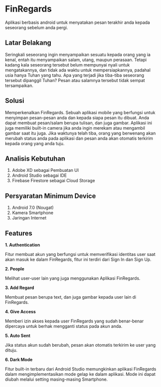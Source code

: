 # FinRegards
Aplikasi berbasis android untuk menyatakan pesan terakhir anda kepada seseorang sebelum anda pergi.

## Latar Belakang
Seringkali seseorang ingin menyampaikan sesuatu kepada orang yang ia kenal, entah itu menyampaikan salam, utang, maupun perasaan. Tetapi kadang kala seseorang tersebut belum mempunyai nyali untuk mengatakannya, dan tidak ada waktu untuk mempersiapkannya, padahal usia hanya Tuhan yang tahu. Apa yang terjadi jika tiba-tiba seseorang tersebut dipanggil Tuhan? Pesan atau salamnya tersebut tidak sempat tersampaikan.

## Solusi
Memperkenalkan FinRegards. Sebuah aplikasi mobile yang berfungsi untuk menyimpan pesan-pesan anda dan kepada siapa pesan itu dibuat. Anda dapat membuat pesan/salam berupa tulisan, dan juga gambar. Aplikasi ini juga memiliki built-in camera jika anda ingin merekam atau mengambil gambar saat itu juga. Jika waktunya telah tiba, orang yang berwenang akan merubah status anda pada aplikasi dan pesan anda akan otomatis terkirim kepada orang yang anda tuju.

## Analisis Kebutuhan
1. Adobe XD sebagai Pembuatan UI
2. Android Studio sebagai IDE
3. Firebase Firestore sebagai Cloud Storage

## Persyaratan Minimum Device
1. Android 7.0 (Nougat)
2. Kamera Smartphone
3. Jaringan Internet

## Features
<b>1. Authentication</b>
   
   Fitur membuat akun yang berfungsi untuk memverifikasi identitas user saat akan masuk ke dalam FinRegards, fitur ini terdiri dari Sign In dan Sign Up.

<b>2. People</b>
   
   Melihat user-user lain yang juga menggunakan Aplikasi FinRegards.

<b>3. Add Regard</b>
   
   Membuat pesan berupa text, dan juga gambar kepada user lain di FinRegards.
   
<b>4. Give Access</b>
   
   Memberi izin akses kepada user FinRegards yang sudah benar-benar dipercaya untuk berhak mengganti status pada akun anda.
   
<b>5. Auto Sent</b>
   
   Jika status akun sudah berubah, pesan akan otomatis terkirim ke user yang dituju.
   
<b>6. Dark Mode</b>
   
   Fitur built-in terbaru dari Android Studio memungkinkan aplikasi FinRegards dalam mengimplementasikan mode gelap ke dalam aplikasi. Mode ini dapat diubah melalui setting masing-masing Smartphone.
